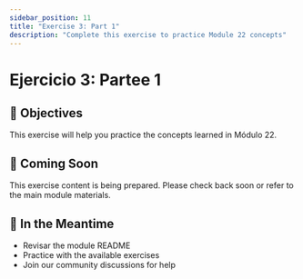 ```yaml
---
sidebar_position: 11
title: "Exercise 3: Part 1"
description: "Complete this exercise to practice Module 22 concepts"
---
```


# Ejercicio 3: Partee 1

## 🎯 Objectives

This exercise will help you practice the concepts learned in Módulo 22.

## 📝 Coming Soon

This exercise content is being prepared. Please check back soon or refer to the main module materials.

## 🚀 In the Meantime

- Revisar the module README
- Practice with the available exercises
- Join our community discussions for help

